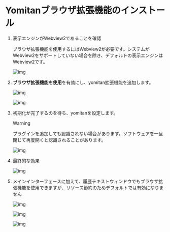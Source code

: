 # Yomitanブラウザ拡張機能のインストール

1. 表示エンジンがWebview2であることを確認
  
   ブラウザ拡張機能を使用するにはWebview2が必要です。システムがWebview2をサポートしていない場合を除き、デフォルトの表示エンジンはWebview2です。

   ![img](https://image.lunatranslator.org/en/yomitan.png)

1. **ブラウザ拡張機能を使用**を有効にし、yomitan拡張機能を追加します。

   ![img](https://image.lunatranslator.org/en/yomitan3.png)

   ![img](https://image.lunatranslator.org/zh/yomitan2.png)

1. 初期化が完了するのを待ち、yomitanを設定します。

   >[!WARNING]
   >プラグインを追加しても認識されない場合があります。ソフトウェアを一旦閉じて再度開くと認識されることがあります。
   
   ![img](https://image.lunatranslator.org/en/yomitan4.png)

1. 最終的な効果

   ![img](https://image.lunatranslator.org/zh/yomitan5.png)

1. メインインターフェースに加えて、履歴テキストウィンドウでもブラウザ拡張機能を使用できますが、リソース節約のためデフォルトでは有効になりません

   ![img](https://image.lunatranslator.org/zh/yomitan7.png)

   ![img](https://image.lunatranslator.org/zh/yomitan6.png)

   ![img](https://image.lunatranslator.org/zh/yomitan8.png)